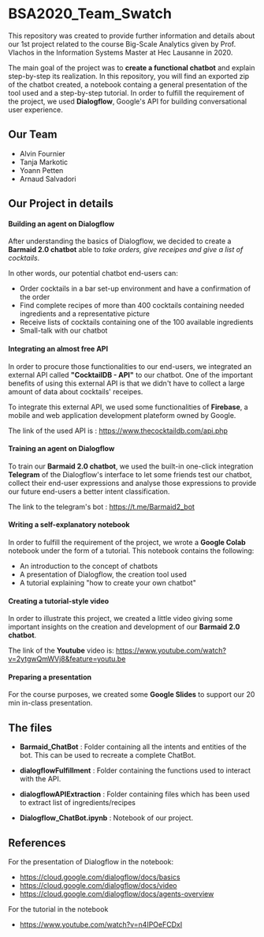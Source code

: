 # BSA2020_Team_Swatch

This repository was created to provide further information and details about our 1st project related to the course Big-Scale Analytics given by Prof. Vlachos in the Information Systems Master at Hec Lausanne in 2020. 

The main goal of the project was to **create a functional chatbot** and explain step-by-step its realization. In this repository, you will find an exported zip of the chatbot created, a notebook containg a general presentation of the tool used and a step-by-step tutorial. In order to fulfill the requirement of the project, we used **Dialogflow**, Google's API for building conversational user experience. 


## Our Team

- Alvin Fournier
- Tanja Markotic
- Yoann Petten
- Arnaud Salvadori

## Our Project in details

#### Building an agent on Dialogflow

After understanding the basics of Dialogflow, we decided to create a **Barmaid 2.0 chatbot** able to _take orders, give receipes and give a list of cocktails_. 

In other words, our potential chatbot end-users can:
- Order cocktails in a bar set-up environment and have a confirmation of the order
- Find complete recipes of more than 400 cocktails containing needed ingredients and a representative picture
- Receive lists of cocktails containing one of the 100 available ingredients
- Small-talk with our chatbot

#### Integrating an almost free API 

In order to procure those functionalities to our end-users, we integrated an external API called **"CocktailDB - API"** to our chatbot. One of the important benefits of using this external API is that we didn't have to collect a large amount of data about cocktails' receipes. 

To integrate this external API, we used some functionalities of **Firebase**, a mobile and web application development plateform owned by Google. 

The link of the used API is : https://www.thecocktaildb.com/api.php

#### Training an agent on Dialogflow

To train our **Barmaid 2.0 chatbot**, we used the built-in one-click integration **Telegram** of the Dialogflow's interface to let some friends test our chatbot, collect their end-user expressions and analyse those expressions to provide our future end-users a better intent classification. 

The link to the telegram's bot : https://t.me/Barmaid2_bot

#### Writing a self-explanatory notebook

In order to fulfill the requirement of the project, we wrote a **Google Colab** notebook under the form of a tutorial. This notebook contains the following:
- An introduction to the concept of chatbots 
- A presentation of Dialogflow, the creation tool used 
- A tutorial explaining "how to create your own chatbot"

#### Creating a tutorial-style video

In order to illustrate this project, we created a little video giving some important insights on the creation and development of our **Barmaid 2.0 chatbot**.

The link of the **Youtube** video is: https://www.youtube.com/watch?v=2ytgwQmWVj8&feature=youtu.be

#### Preparing a presentation 

For the course purposes, we created some **Google Slides** to support our 20 min in-class presentation. 

## The files

- **Barmaid_ChatBot** : Folder containing all the intents and entities of the bot. This can be used to recreate a complete ChatBot.

- **dialogflowFulfillment** : Folder containing the functions used to interact with the API.

- **dialogflowAPIExtraction** : Folder containing files which has been used to extract list of ingredients/recipes

- **Dialogflow_ChatBot.ipynb** : Notebook of our project.

## References

For the presentation of Dialogflow in the notebook:
- https://cloud.google.com/dialogflow/docs/basics
- https://cloud.google.com/dialogflow/docs/video
- https://cloud.google.com/dialogflow/docs/agents-overview

For the tutorial in the notebook
- https://www.youtube.com/watch?v=n4IPOeFCDxI



